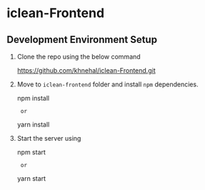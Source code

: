 # iclean-Frontend


## Development Environment Setup


  1. Clone the repo using the below command

      https://github.com/khnehal/iclean-Frontend.git

  2. Move to `iclean-frontend` folder and install `npm` dependencies.
  
      npm install 
          
          or 

      yarn install

  3. Start the server using

      npm start
      
          or

      yarn start
